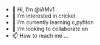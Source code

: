 - 👋 Hi, I’m @iAMv1
- 👀 I’m interested in cricket
- 🌱 I’m currently learning c,pyhton
- 💞️ I’m looking to collaborate on 
- 📫 How to reach me ...

<!---
iAMv1/iAMv1 is a ✨ special ✨ repository because its `README.md` (this file) appears on your GitHub profile.
You can click the Preview link to take a look at your changes.
--->

